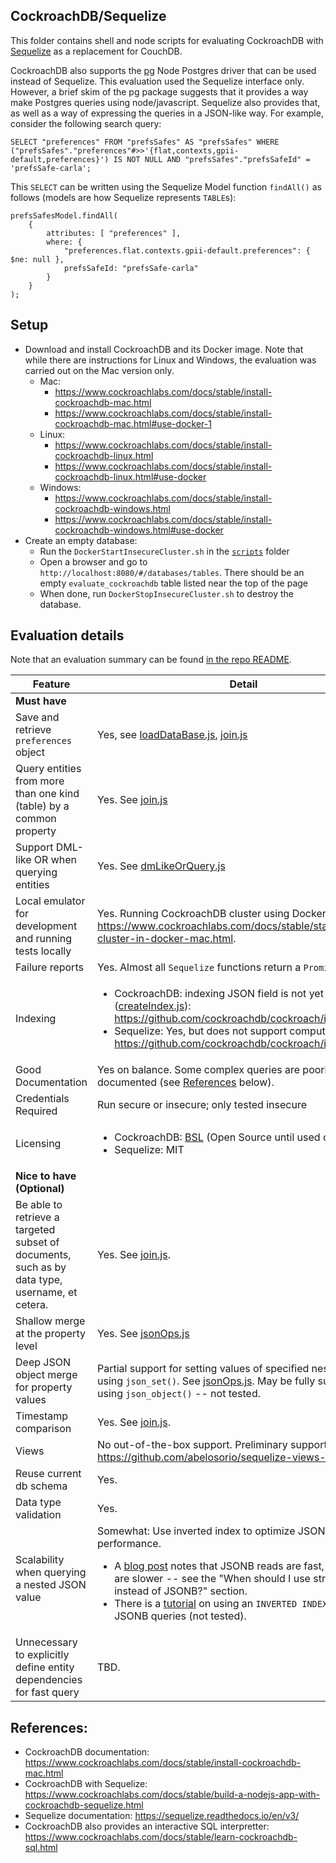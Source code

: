 ## CockroachDB/Sequelize
This folder contains shell and node scripts for evaluating CockroachDB with
[Sequelize](https://sequelize.readthedocs.io/en/v3/) as a replacement for
CouchDB.

CockroachDB also supports the [pg](https://www.npmjs.com/package/pg) Node
Postgres driver that can be used instead of Sequelize.  This evaluation used the
Sequelize interface only.  However, a brief skim of the pg package suggests that
it provides a way make Postgres queries using node/javascript.  Sequelize also
provides that, as well as a way of expressing the queries in a JSON-like way.
For example, consider the following search query:

```
SELECT "preferences" FROM "prefsSafes" AS "prefsSafes" WHERE ("prefsSafes"."preferences"#>>'{flat,contexts,gpii-default,preferences}') IS NOT NULL AND "prefsSafes"."prefsSafeId" = 'prefsSafe-carla';
```

This `SELECT` can be written using the Sequelize Model function `findAll()` as
follows (models are how Sequelize represents `TABLE`s):

```
prefsSafesModel.findAll(
    {
        attributes: [ "preferences" ],
        where: {
            "preferences.flat.contexts.gpii-default.preferences": { $ne: null },
            prefsSafeId: "prefsSafe-carla"
        }
    }
);
```

## Setup
- Download and install CockroachDB and its Docker image.  Note that while there
  are instructions for Linux and Windows, the evaluation was carried out on the
  Mac version only.
  - Mac:
    - https://www.cockroachlabs.com/docs/stable/install-cockroachdb-mac.html
    - https://www.cockroachlabs.com/docs/stable/install-cockroachdb-mac.html#use-docker-1
  - Linux:
    - https://www.cockroachlabs.com/docs/stable/install-cockroachdb-linux.html
    - https://www.cockroachlabs.com/docs/stable/install-cockroachdb-linux.html#use-docker
  - Windows:
    - https://www.cockroachlabs.com/docs/stable/install-cockroachdb-windows.html
    - https://www.cockroachlabs.com/docs/stable/install-cockroachdb-windows.html#use-docker
- Create an empty database:
  - Run the `DockerStartInsecureCluster.sh` in the [`scripts`](./scripts) folder
  - Open a browser and go to `http://localhost:8080/#/databases/tables`.  There
    should be an empty `evaluate_cockroachdb` table listed near the top of the
    page
  - When done, run `DockerStopInsecureCluster.sh` to destroy the database.

## Evaluation details

Note that an evaluation summary can be found [in the repo README](../README.md).

| Feature | Detail |
| --- | --- |
| **Must have** |
| Save and retrieve `preferences` object | Yes, see [loadDataBase.js](./loadDataBase.js), [join.js](./join.js) |
| Query entities from more than one kind (table) by a common property | Yes. See [join.js](./join.js) |
| Support DML-like OR when querying entities | Yes.  See [dmLikeOrQuery.js](./dmLikeOrQuery.js) |
| Local emulator for development and running tests locally | Yes. Running CockroachDB cluster using Docker image: https://www.cockroachlabs.com/docs/stable/start-a-local-cluster-in-docker-mac.html. |
| Failure reports | Yes. Almost all `Sequelize` functions return a `Promise` |
| Indexing | <ul><li>CockroachDB: indexing JSON field is not yet implemented ([createIndex.js](./createIndex.js)): https://github.com/cockroachdb/cockroach/issues/35730</li><li>Sequelize: Yes, but does not support computed indices: https://github.com/cockroachdb/cockroach/issues/9682</li></ul> |
| Good Documentation | Yes on balance.  Some complex queries are poorly documented (see [References](#References) below).|
| Credentials Required | Run secure or insecure; only tested insecure |
| Licensing | <ul><li>CockroachDB: [BSL](https://www.cockroachlabs.com/blog/oss-relicensing-cockroachdb/) (Open Source until used commercially)</li><li>Sequelize: MIT</li></ul> |
| **Nice to have (Optional)** |
| Be able to retrieve a targeted subset of documents, such as by data type, username, et cetera. | Yes. See [join.js](./join.js).|
| Shallow merge at the property level | Yes. See [jsonOps.js](.jsonOps.js) |
| Deep JSON object merge for property values | Partial support for setting values of specified nested paths using `json_set()`.  See [jsonOps.js](.jsonOps.js). May be fully supported using `json_object()` -- not tested.|
| Timestamp comparison | Yes. See [join.js](./join.js). |
| Views | No out-of-the-box support.  Preliminary support: https://github.com/abelosorio/sequelize-views-support. |
| Reuse current db schema | Yes. |
| Data type validation | Yes. |
| Scalability when querying a nested JSON value | Somewhat: Use inverted index to optimize JSONB performance.<ul><li>A [blog post](https://www.cockroachlabs.com/blog/json-coming-to-cockroach/) notes that JSONB reads are fast, but writes are slower -- see the "When should I use structured data instead of JSONB?" section.</li><li>There is a [tutorial](https://www.cockroachlabs.com/docs/v19.2/demo-json-support.html#step-8-create-an-inverted-index-to-optimize-performance) on using an `INVERTED INDEX` to speed up JSONB queries (not tested).</li></ul> |
| Unnecessary to explicitly define entity dependencies for fast query | TBD.|

## References:
- CockroachDB documentation:  https://www.cockroachlabs.com/docs/stable/install-cockroachdb-mac.html
- CockroachDB with Sequelize: https://www.cockroachlabs.com/docs/stable/build-a-nodejs-app-with-cockroachdb-sequelize.html
- Sequelize documentation: https://sequelize.readthedocs.io/en/v3/
- CockroachDB also provides an interactive SQL interpretter: https://www.cockroachlabs.com/docs/stable/learn-cockroachdb-sql.html